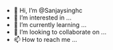 - 👋 Hi, I’m @Sanjaysinghc
- 👀 I’m interested in ...
- 🌱 I’m currently learning ...
- 💞️ I’m looking to collaborate on ...
- 📫 How to reach me ...

<!---
Sanjaysinghc/Sanjaysinghc is a ✨ special ✨ repository because its `README.md` (this file) appears on your GitHub profile.
You can click the Preview link to take a look at your changes.
--->
